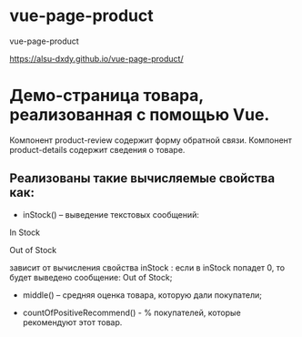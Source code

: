 # vue-page-product

vue-page-product

https://alsu-dxdy.github.io/vue-page-product/

# Демо-страница товара, реализованная с помощью Vue.

Компонент product-review содержит форму обратной связи.
Компонент product-details содержит сведения о товаре.

## Реализованы такие вычисляемые свойства как:
- inStock() – выведение текстовых сообщений:
<p v-if="inStock">In Stock</p>
<p v-else>Out of Stock</p>
зависит от вычисления свойства inStock :  если в inStock попадет 0, то будет выведено сообщение: Out of Stock;

- middle() – средняя оценка товара, которую дали покупатели;

- countOfPositiveRecommend() - % покупателей, которые рекомендуют этот товар.

